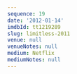 ```yaml
---
sequence: 19
date: '2012-01-14'
imdbId: tt1219289
slug: limitless-2011
venue: null
venueNotes: null
medium: Netflix
mediumNotes: null
---
```


